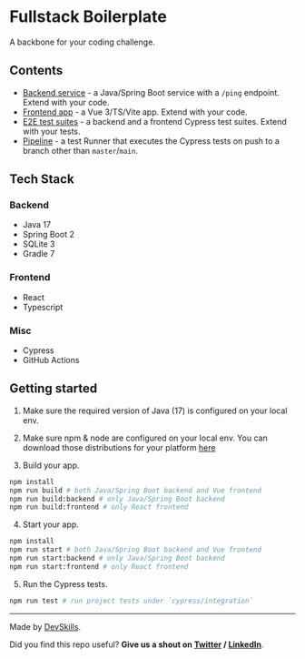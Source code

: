 # Fullstack Boilerplate

A backbone for your coding challenge.

## Contents

- [Backend service](app-backend) - a Java/Spring Boot service with a `/ping` endpoint. Extend with your code.
- [Frontend app](app-frontend) - a Vue 3/TS/Vite app. Extend with your code.
- [E2E test suites](cypress/integration) - a backend and a frontend Cypress test suites. Extend with your tests.
- [Pipeline](.github/workflows/tests.yml) - a test Runner that executes the Cypress tests on push to a branch other than `master`/`main`.

## Tech Stack

### Backend

- Java 17
- Spring Boot 2
- SQLite 3
- Gradle 7
  
### Frontend

- React
- Typescript 

### Misc

- Cypress
- GitHub Actions

## Getting started

1. Make sure the required version of Java (17) is configured on your local env.

2. Make sure npm & node are configured on your local env. You can download those distributions for your platform [here](https://nodejs.org/en/download/)

3. Build your app.

```bash
npm install
npm run build # both Java/Spring Boot backend and Vue frontend
npm run build:backend # only Java/Spring Boot backend
npm run build:frontend # only React frontend
```

4. Start your app.

```bash
npm install
npm run start # both Java/Spring Boot backend and Vue frontend
npm run start:backend # only Java/Spring Boot backend
npm run start:frontend # only React frontend
```

5. Run the Cypress tests.

```bash
npm run test # run project tests under `cypress/integration`
```

---

Made by [DevSkills](https://devskills.co).

Did you find this repo useful? **Give us a shout on [Twitter](https://twitter.com/DevSkillsHQ) / [LinkedIn](https://www.linkedin.com/company/devskills)**.
